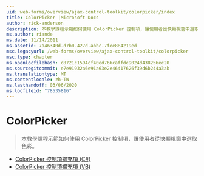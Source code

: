 ```yaml
---
uid: web-forms/overview/ajax-control-toolkit/colorpicker/index
title: ColorPicker |Microsoft Docs
author: rick-anderson
description: 本教學課程示範如何使用 ColorPicker 控制項，讓使用者從快顯視窗中選取色彩。
ms.author: riande
ms.date: 11/14/2011
ms.assetid: 7a46340d-d7b0-427d-abbc-7fee884219ed
msc.legacyurl: /web-forms/overview/ajax-control-toolkit/colorpicker
msc.type: chapter
ms.openlocfilehash: c8721c1594cf40ed766caffdc9024d438256ec20
ms.sourcegitcommit: e7e91932a6e91a63e2e46417626f39d6b244a3ab
ms.translationtype: MT
ms.contentlocale: zh-TW
ms.lasthandoff: 03/06/2020
ms.locfileid: "78535816"
---
```

# <a name="colorpicker"></a>ColorPicker

> 本教學課程示範如何使用 ColorPicker 控制項，讓使用者從快顯視窗中選取色彩。

- [ColorPicker 控制項擴充項 (C#)](using-the-colorpicker-control-extender-cs.md)
- [ColorPicker 控制項擴充項 (VB)](using-the-colorpicker-control-extender-vb.md)

